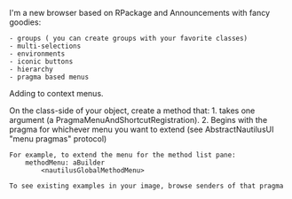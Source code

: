 I'm a new browser based on RPackage and Announcements with fancy goodies:

	- groups ( you can create groups with your favorite classes)
	- multi-selections
	- environments
	- iconic buttons
	- hierarchy
	- pragma based menus
	
Adding to context menus.

On the class-side of your object, create a method that:
	1. takes one argument (a PragmaMenuAndShortcutRegistration).
	2. Begins with the pragma for whichever menu you want to extend (see AbstractNautilusUI "menu pragmas" protocol)
	
	For example, to extend the menu for the method list pane:
		methodMenu: aBuilder
			<nautilusGlobalMethodMenu>
			
	To see existing examples in your image, browse senders of that pragma